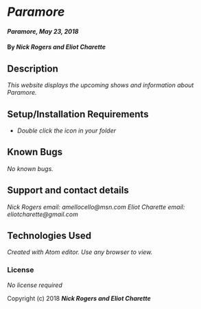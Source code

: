 # _Paramore_

#### _Paramore, May 23, 2018_

#### By _**Nick Rogers and Eliot Charette**_

## Description

_This website displays the upcoming shows and information about Paramore._

## Setup/Installation Requirements

* _Double click the icon in your folder_

## Known Bugs

_No known bugs._

## Support and contact details

_Nick Rogers email: amellocello@msn.com_
_Eliot Charette email: eliotcharette@gmail.com_

## Technologies Used

_Created with Atom editor.  Use any browser to view._

### License

*No license required*

Copyright (c) 2018 **_Nick Rogers and Eliot Charette_**
